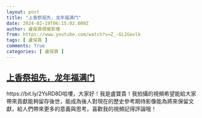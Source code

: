 ```yaml
---
layout: post
title: "上香祭祖先，龙年福满门"
date: 2024-02-19T06:15:02.000Z
author: 盧保貴視覺影像
from: https://www.youtube.com/watch?v=Z_-GL2Gevlk
tags: [ 盧保貴 ]
comments: True
categories: [ 盧保貴 ]
---
```

<!--1708323302000-->
[上香祭祖先，龙年福满门](https://www.youtube.com/watch?v=Z_-GL2Gevlk)
------

<div>
https://bit.ly/2YsRD8D哈嘍，大家好！我是盧寶貴！我拍攝的視頻希望能給大家帶來貢獻能夠留存後世，能成為後人對現在的歷史參考期待影像能為將來保留文獻，給人們帶來更多的意義與思考。喜歡我的視頻記得評論哦！
</div>

